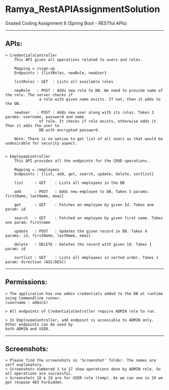 # Ramya_RestAPIAssignmentSolution
Graded Coding Assignment 6 (Spring Boot - RESTful APIs)

-----
APIs:
-----
	> CredentialsController
		This API gives all operations related to users and roles.
		
		Mapping = /sign-up
		Endpoints : {listRoles, newRole, newUser}
		
		listRoles : GET  : Lists all available roles 
		
		newRole   : POST : Adds new role to DB. We need to provide name of the role. The server checks if 
				   a role with given name exists. If not, then it adds to the DB.
						   
		newUser   : POST : Adds new user along with its roles. Takes 3 params: username, password and name 
				   of role. It checks if role exists, otherwise adds it. Then it adds the user to 
				   DB with encrypted password.
						   
		Note: There is no option to get list of all users as that would be undesirable for security aspect.
		
		
	> EmployeeController
		This API provides all the endpoints for the CRUD operations.
		
		Mapping = /employees
		Endpoints : {list, add, get, search, update, delete, sortlist}
		
		list  	 : GET    : Lists all employees in the DB 
		
		add 	 : POST   : Adds new employee to DB. Takes 3 params: firstName, lastName, email
		
		get 	 : GET    : Fetches an employee by given Id. Takes one param: id
		
		search 	 : GET    : Fetched an employee by given first name. Takes one param: firstname
		
		update 	 : POST   : Updates the given record in DB. Takes 4 params: id, firstName, lastName, email
		
		delete 	 : DELETE : Deletes the record with given Id. Takes 1 param: id 
		
		sortlist : GET    : Lists all employees in sorted order. Takes 1 param: direction (ASC/DESC)



------------
Permissions:
------------
	> The application has one admin credentials added to the DB at runtime using Commandline runner. 
	(username : admin1)
	
	> All endpoints of CredentialsController require ADMIN role to run.
	
	> In EmployeeController, add endpoint is accessible to ADMIN only. Other endpoints can be used by 
	both ADMIN and USER.
	

	
------------
Screenshots: 
------------
	> Please find the screenshots in 'Screenshot' folder. The names are self explanatory.
	> Screenshots numbered 1 to 17 show operations done by ADMIN role. So all operations are successful.
	> Screenshots 18 & 19 are for USER role (temp). As we can see in 19 we get respose 403 Forbidden.


